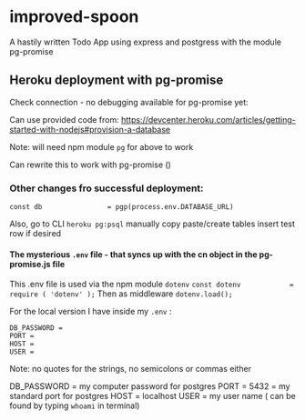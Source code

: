 # improved-spoon

A hastily written Todo App using express and postgress with the module pg-promise

## Heroku deployment with pg-promise

Check connection - no debugging available for pg-promise yet:

Can use provided code from: https://devcenter.heroku.com/articles/getting-started-with-nodejs#provision-a-database

Note: will need npm module `pg` for above to work

Can rewrite this to work with pg-promise ()



### Other changes fro successful deployment:

```
const db                = pgp(process.env.DATABASE_URL)

```

Also,
go to CLI `heroku pg:psql`
manually copy paste/create tables
insert test row if desired


#### The mysterious `.env` file - that syncs up with the cn object in the pg-promise.js file
This .env file is used via the npm module `dotenv` 
`const dotenv            = require ( 'dotenv' );`
Then as middleware 
`dotenv.load();`

For the local version I have inside my `.env` :
```
DB_PASSWORD = 
PORT = 
HOST = 
USER = 

```
Note: no quotes for the strings, no semicolons or commas either

DB_PASSWORD = my computer password for postgres
PORT = 5432 = my standard port for postgres
HOST = localhost 
USER = my user name ( can be found by typing `whoami` in terminal)

